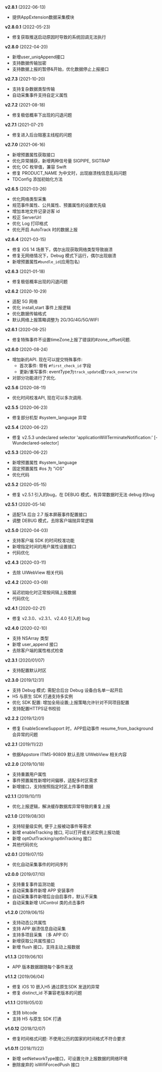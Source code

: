 **v2.8.1** (2022-06-13)

- 提供AppExtension数据采集模块

**v2.8.0.1** (2022-05-23)

- 修复获取推送启动原因时导致的系统回调无法执行

**v2.8.0** (2022-04-20)

* 新增user_uniqAppend接口
* 支持数据传输加密
* 支持数据上报的暂停&开始，优化数据停止上报接口 

**v2.7.3** (2021-10-20)

- 支持复杂数据类型传输
- 自动采集事件支持自定义属性

**v2.7.2** (2021-08-18)

- 修复极低概率下出现的闪退问题

**v2.7.1** (2021-07-21)

- 修复进入后台阻塞主线程的问题

**v2.7.0** (2021-06-16)
- 新增预置属性获取接口
- 优化异常捕获，新增两种信号量 SIGPIPE, SIGTRAP
- 优化 OC 枚举值，兼容 Swift
- 修复 PRODUCT_NAME 为中文时，出现崩溃栈信息乱码问题
- TDConfig 添加初始化方法

**v2.6.5** (2021-03-26)
- 优化网络类型采集
- 规范事件属性、公共属性、预置属性的设置优先级
- 增加本地文件记录访客 id
- 校正 ServerUrl
- 优化 Log 打印格式
- 优化开启 AutoTrack 时的数据上报

**v2.6.4** (2021-03-15)
- 修复 iOS 14 场景下，偶尔出现获取网络类型导致崩溃
- 修复无网络情况下，Debug 模式下运行，偶尔出现崩溃
- 新增预置属性`#bundle_id`(应用包名)

**v2.6.3** (2021-01-18)
- 修复极低概率出现的闪退问题

**v2.6.2** (2020-10-29)
- 适配 5G 网络
- 优化 install,start 事件上报逻辑
- 优化数据传输格式
- 默认网络上报策略调整为 2G/3G/4G/5G/WIFI

**v2.6.1** (2020-08-25)
- 修复特殊事件不设置timeZone上报了错误的#zone_offset问题.

**v2.6.0** (2020-08-24)
- 增加新的API. 现在可以提交特殊事件:
    - 首次事件: 带有 `#first_check_id` 字段
    - 更新/重写事件: eventType为`track_update`或`track_overwrite`
- 对部分功能进行了优化.

**v2.5.6** (2020-08-11)
- 优化时间校准API, 现在可以多次调用.

**v2.5.5** (2020-06-23)
- 修复部分机型 #system_language 异常

**v2.5.4** (2020-06-22)
- 修复 v2.5.3 undeclared selector 'applicationWillTerminateNotification:' [-Wundeclared-selector]

**v2.5.3** (2020-06-22)
- 新增预置属性 #system_language
- 固定预置属性 #os 为 "iOS"
- 优化代码

**v2.5.2** (2020-05-15)
- 修复 v2.5.1 引入的bug，在 DEBUG 模式，有异常数据时无法 debug 的bug

**v2.5.1** (2020-05-14)
- 适配TA 后台 2.7 版本屏蔽事件配置接口
- 调整 DEBUG 模式，去除客户端抛异常逻辑

**v2.5.0** (2020-04-03)
- 支持客户端 SDK 的时间校准功能
- 新增指定时间的用户属性设置接口
- 代码优化

**v2.4.3** (2020-03-11)
- 去除 UIWebView 相关代码

**v2.4.2** (2020-03-09)
- 延迟初始化时正常按间隔上报数据
- 代码优化

**v2.4.1** (2020-02-21)
- 修复 v2.3.0、v2.3.1、v2.4.0 引入的 bug

**v2.4.0** (2020-02-10)
- 支持 NSArray 类型
- 新增 user_append 接口
- 去除客户端的属性格式检查

**v2.3.1** (2020/01/07)
- 支持配置默认时区

**v2.3.0** (2019/12/31)
- 支持 Debug 模式: 需配合后台 Debug 设备白名单一起开启
- H5 与原生 SDK 打通支持多实例
- 优化 SDK 配置: 增加全局设置;上报策略允许针对不同项目配置
- 支持配置HTTPS证书校验

**v2.2.2** (2019/12/01)
- 修复 EnableSceneSupport 时，APP启动事件 resume_from_background 会异常的问题

**v2.2.1** (2019/11/22)
- 依据Appstore ITMS-90809 默认去除 UIWebView 相关内容

**v2.2.0** (2019/10/18)
- 支持重置用户属性
- 事件预置属性新增时间偏移，适配多时区需求
- 新增接口，支持按照指定时区上传事件数据

**v2.1.1** (2019/10/11)
- 优化上报逻辑，解决缓存数据库异常导致的重复上报

**v2.1.0** (2019/08/30)
- 支持轻量级实例, 便于上报被动事件等需求
- 新增 enableTracking 接口, 可以打开或关闭实例上报功能
- 新增 optOutTracking/optInTracking 接口
- 其他代码优化

**v2.0.1** (2019/07/15)
- 优化自动采集事件的时间序列

**v2.0.0** (2019/07/10)
- 支持重复事件监测功能
- 自动采集事件新增 APP 安装事件
- 自动采集事件新增后台自启事件，默认不采集
- 自动采集新增 UIControl 类的点击事件

**v1.2.0** (2019/06/15)
- 支持动态公共属性
- 支持 APP 崩溃信息自动采集
- 支持多项目采集 （多 APP ID）
- 新增获取公共属性接口
- 新增 flush 接口，支持主动上报数据

**v1.1.3** (2019/06/10)
- APP 版本数据跟随每个事件发送


**v1.1.2** (2019/06/04)
- 修复 iOS 10 嵌入H5 通过原生SDK 发送的异常
- 修复 distinct_id 不兼容老版本的问题

**v1.1.1** (2019/05/03)
- 支持 bitcode
- 支持 H5 与原生 SDK 打通

**v1.0.12** (2018/12/07)
- 修复时间格式问题: 不使用公历的国家的时间格式不符合要求

**v1.0.11** (2018/11/22)
- 新增 setNetworkType接口，可设置允许上报数据的网络环境
- 删除废弃的 isWifiForcedPush 接口
